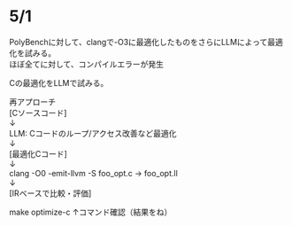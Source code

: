 # 5/1
PolyBenchに対して、clangで-O3に最適化したものをさらにLLMによって最適化を試みる。  
ほぼ全てに対して、コンパイルエラーが発生

Cの最適化をLLMで試みる。

再アプローチ  
[Cソースコード]  
   ↓  
  LLM: Cコードのループ/アクセス改善など最適化  
   ↓  
[最適化Cコード]  
   ↓  
clang -O0 -emit-llvm -S foo_opt.c → foo_opt.ll  
   ↓  
[IRベースで比較・評価]  

make optimize-c
↑コマンド確認（結果をね）
